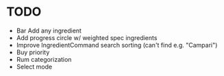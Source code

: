 # TODO

- Bar Add any ingredient
- Add progress circle w/ weighted spec ingredients
- Improve IngredientCommand search sorting (can't find e.g. "Campari")
- Buy priority
- Rum categorization
- Select mode
